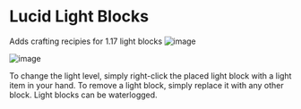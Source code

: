 # Lucid Light Blocks
 Adds crafting recipies for 1.17 light blocks
![image](https://user-images.githubusercontent.com/54421422/125172002-67458f80-e174-11eb-8be7-8aa09ec1fd82.png)

![image](https://user-images.githubusercontent.com/54421422/125172006-6b71ad00-e174-11eb-8806-bb3d2e275da2.png)

To change the light level, simply right-click the placed light block with a light item in your hand.
To remove a light block, simply replace it with any other block.
Light blocks can be waterlogged.
